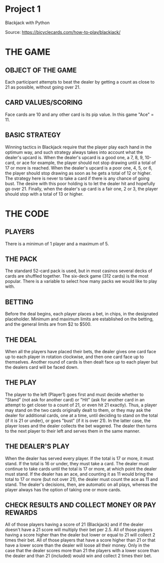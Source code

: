 # Project 1
Blackjack with Python

Source: https://bicyclecards.com/how-to-play/blackjack/

# THE GAME
## OBJECT OF THE GAME
Each participant attempts to beat the dealer by getting a count as close to 21 as possible, without going over 21.

## CARD VALUES/SCORING
Face cards are 10 and any other card is its pip value. In this game "Ace" = 11.

## BASIC STRATEGY
Winning tactics in Blackjack require that the player play each hand in the optimum way, and such strategy always takes into account what the dealer's upcard is. When the dealer's upcard is a good one, a 7, 8, 9, 10-card, or ace for example, the player should not stop drawing until a total of 17 or more is reached. When the dealer's upcard is a poor one, 4, 5, or 6, the player should stop drawing as soon as he gets a total of 12 or higher. The strategy here is never to take a card if there is any chance of going bust. The desire with this poor holding is to let the dealer hit and hopefully go over 21. Finally, when the dealer's up card is a fair one, 2 or 3, the player should stop with a total of 13 or higher.

# THE CODE
## PLAYERS
There is a minimun of 1 player and a maximum of 5.

## THE PACK
The standard 52-card pack is used, but in most casinos several decks of cards are shuffled together. The six-deck game (312 cards) is the most popular. There is a variable to select how many packs we would like to play with. 

## BETTING
Before the deal begins, each player places a bet, in chips, in the designated placeholder. Minimum and maximum limits are established on the betting, and the general limits are from $2 to $500.

## THE DEAL
When all the players have placed their bets, the dealer gives one card face up to each player in rotation clockwise, and then one card face up to themselves. Another round of cards is then dealt face up to each player but the dealers card will be faced down.

## THE PLAY
The player to the left (Player1) goes first and must decide whether to "Stand" (not ask for another card) or "Hit" (ask for another card in an attempt to get closer to a count of 21, or even hit 21 exactly). Thus, a player may stand on the two cards originally dealt to them, or they may ask the dealer for additional cards, one at a time, until deciding to stand on the total (if it is 21 or under), or goes "bust" (if it is over 21). In the latter case, the player loses and the dealer collects the bet wagered. The dealer then turns to the next player to their left and serves them in the same manner.

## THE DEALER'S PLAY
When the dealer has served every player. If the total is 17 or more, it must stand. If the total is 16 or under, they must take a card. The dealer must continue to take cards until the total is 17 or more, at which point the dealer must stand. If the dealer has an ace, and counting it as 11 would bring the total to 17 or more (but not over 21), the dealer must count the ace as 11 and stand. The dealer's decisions, then, are automatic on all plays, whereas the player always has the option of taking one or more cards.

## CHECK RESULTS AND COLLECT MONEY OR PAY REWARDS
All of those players having a score of 21 (Blackjack) and if the dealer doesn't have a 21 score will multiply their bet per 2.5. All of those players having a score higher than the dealer but lower or equal to 21 will collect 2 times their bet. All of those players that have a score higher than 21 or that have a lower score than the dealer will loose all their money. Only in the case that the dealer scores more than 21 the players with a lower score than the dealer and than 21 (included) would win and collect 2 times their bet. 
